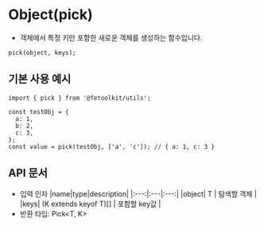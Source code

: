 # Object(pick)

- 객체에서 특정 키만 포함한 새로운 객체를 생성하는 함수입니다.

```tsx
pick(object, keys);
```

## 기본 사용 예시

```tsx
import { pick } from '@fetoolkit/utils';

const testObj = {
  a: 1,
  b: 2,
  c: 3,
};
const value = pick(testObj, ['a', 'c']); // { a: 1, c: 3 }
```

## API 문서

- 입력 인자
  |name|type|description|
  |:---:|:---|:---:|
  |object| T | 탐색할 객체 |
  |keys| (K extends keyof T)[] | 포함할 key값 |
- 반환 타입: Pick<T, K>
